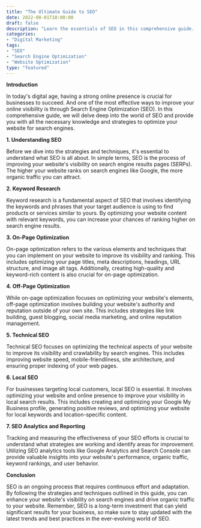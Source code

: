 ```yaml
--- 
title: "The Ultimate Guide to SEO" 
date: 2022-08-01T10:00:00 
draft: false 
description: "Learn the essentials of SEO in this comprehensive guide. Discover proven strategies and techniques to optimize your website for search engines." 
categories: 
- "Digital Marketing" 
tags: 
- "SEO" 
- "Search Engine Optimization" 
- "Website Optimization" 
type: "featured" 
--- 
```


**Introduction**

In today's digital age, having a strong online presence is crucial for businesses to succeed. And one of the most effective ways to improve your online visibility is through Search Engine Optimization (SEO). In this comprehensive guide, we will delve deep into the world of SEO and provide you with all the necessary knowledge and strategies to optimize your website for search engines.

**1. Understanding SEO**

Before we dive into the strategies and techniques, it's essential to understand what SEO is all about. In simple terms, SEO is the process of improving your website's visibility on search engine results pages (SERPs). The higher your website ranks on search engines like Google, the more organic traffic you can attract.

**2. Keyword Research**

Keyword research is a fundamental aspect of SEO that involves identifying the keywords and phrases that your target audience is using to find products or services similar to yours. By optimizing your website content with relevant keywords, you can increase your chances of ranking higher on search engine results.

**3. On-Page Optimization**

On-page optimization refers to the various elements and techniques that you can implement on your website to improve its visibility and ranking. This includes optimizing your page titles, meta descriptions, headings, URL structure, and image alt tags. Additionally, creating high-quality and keyword-rich content is also crucial for on-page optimization.

**4. Off-Page Optimization**

While on-page optimization focuses on optimizing your website's elements, off-page optimization involves building your website's authority and reputation outside of your own site. This includes strategies like link building, guest blogging, social media marketing, and online reputation management.

**5. Technical SEO**

Technical SEO focuses on optimizing the technical aspects of your website to improve its visibility and crawlability by search engines. This includes improving website speed, mobile-friendliness, site architecture, and ensuring proper indexing of your web pages.

**6. Local SEO**

For businesses targeting local customers, local SEO is essential. It involves optimizing your website and online presence to improve your visibility in local search results. This includes creating and optimizing your Google My Business profile, generating positive reviews, and optimizing your website for local keywords and location-specific content.

**7. SEO Analytics and Reporting**

Tracking and measuring the effectiveness of your SEO efforts is crucial to understand what strategies are working and identify areas for improvement. Utilizing SEO analytics tools like Google Analytics and Search Console can provide valuable insights into your website's performance, organic traffic, keyword rankings, and user behavior.

**Conclusion**

SEO is an ongoing process that requires continuous effort and adaptation. By following the strategies and techniques outlined in this guide, you can enhance your website's visibility on search engines and drive organic traffic to your website. Remember, SEO is a long-term investment that can yield significant results for your business, so make sure to stay updated with the latest trends and best practices in the ever-evolving world of SEO.

